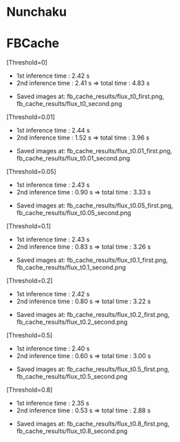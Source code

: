 # Nunchaku


# FBCache
[Threshold=0]
 - 1st inference time : 2.42 s
 - 2nd inference time : 2.41 s
 => total time        : 4.83 s

 * Saved images at: fb_cache_results/flux_t0_first.png, fb_cache_results/flux_t0_second.png

[Threshold=0.01]
 - 1st inference time : 2.44 s
 - 2nd inference time : 1.52 s
 => total time        : 3.96 s

 * Saved images at: fb_cache_results/flux_t0.01_first.png, fb_cache_results/flux_t0.01_second.png

[Threshold=0.05]
 - 1st inference time : 2.43 s
 - 2nd inference time : 0.90 s
 => total time        : 3.33 s

 * Saved images at: fb_cache_results/flux_t0.05_first.png, fb_cache_results/flux_t0.05_second.png

[Threshold=0.1]
 - 1st inference time : 2.43 s
 - 2nd inference time : 0.83 s
 => total time        : 3.26 s

 * Saved images at: fb_cache_results/flux_t0.1_first.png, fb_cache_results/flux_t0.1_second.png

[Threshold=0.2]
 - 1st inference time : 2.42 s
 - 2nd inference time : 0.80 s
 => total time        : 3.22 s

 * Saved images at: fb_cache_results/flux_t0.2_first.png, fb_cache_results/flux_t0.2_second.png

[Threshold=0.5]
 - 1st inference time : 2.40 s
 - 2nd inference time : 0.60 s
 => total time        : 3.00 s

 * Saved images at: fb_cache_results/flux_t0.5_first.png, fb_cache_results/flux_t0.5_second.png

[Threshold=0.8]
 - 1st inference time : 2.35 s
 - 2nd inference time : 0.53 s
 => total time        : 2.88 s

 * Saved images at: fb_cache_results/flux_t0.8_first.png, fb_cache_results/flux_t0.8_second.png
